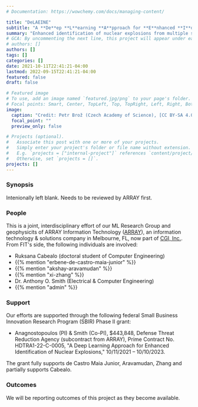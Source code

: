 ```yaml
---
# Documentation: https://wowchemy.com/docs/managing-content/

title: "DeLAEINE"
subtitle: "A **De**ep **L**earning **A**pproach for **E**nhanced **I**dentification of **N**uclear **E**xplosions"
summary: "Enhanced identification of nuclear explosions from multiple seismic data sources."
# GCA: By uncommenting the next line, this project will appear under each author's "Latest" section.
# authors: []
authors: []
tags: []
categories: []
date: 2021-10-11T22:41:21-04:00
lastmod: 2022-09-15T22:41:21-04:00
featured: false
draft: false

# Featured image
# To use, add an image named `featured.jpg/png` to your page's folder.
# Focal points: Smart, Center, TopLeft, Top, TopRight, Left, Right, BottomLeft, Bottom, BottomRight.
image:
  caption: "Credit: Petr Brož (Czech Academy of Science), [CC BY-SA 4.0](https://creativecommons.org/licenses/by-sa/4.0), via [Wikimedia Commons](https://wikimediacommons.org) / resized & cropped."
  focal_point: ""
  preview_only: false

# Projects (optional).
#   Associate this post with one or more of your projects.
#   Simply enter your project's folder or file name without extension.
#   E.g. `projects = ["internal-project"]` references `content/project/deep-learning/index.md`.
#   Otherwise, set `projects = []`.
projects: []
---
```




### Synopsis

Intenionally left blank. Needs to be reviewed by ARRAY first.

### People

This is a joint, interdisciplinary effort of our ML Research Group and geophysicits of ARRAY Information Technology ([ARRAY](https://arrayinfotech.com/)), an information technology & solutions company in Melbourne, FL, now part of [CGI, Inc.](https://www.cgi.com/us/en-us/federal). From FIT's side, the following individuals are involved:

- Ruksana Cabealo (doctoral student of Computer Engineering)
- {{% mention "erbene-de-castro-maia-junior" %}}
- {{% mention "akshay-aravamudan" %}}
- {{% mention "xi-zhang" %}}
- Dr. Anthony O. Smith (Electrical & Computer Engineering)
- {{% mention "admin" %}}



### Support

Our efforts are supported through the following federal Small Business Innovation Research Program (SBIR) Phase II grant:

- Anagnostopoulos (PI) & Smith (Co-PI), $443,848, Defense
Threat Reduction Agency (subcontract from ARRAY), Prime Contract
No. HDTRA1-22-C-0005, "A Deep Learning Approach for Enhanced Identification of
Nuclear Explosions," 10/11/2021 – 10/10/2023.

The grant fully supports de Castro Maia Junior, Aravamudan, Zhang and partially supports Cabealo.



### Outcomes

We will be reporting outcomes of this project as they become available. 



